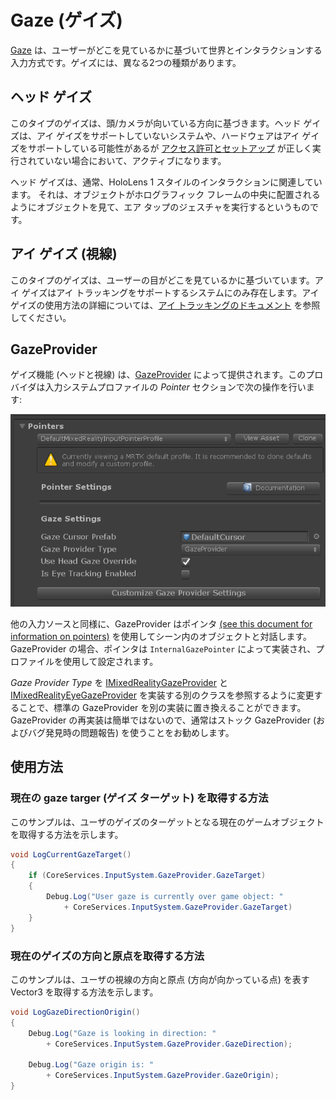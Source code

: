 # Gaze (ゲイズ)

[Gaze](https://docs.microsoft.com/ja-jp/windows/mixed-reality/gaze) は、ユーザーがどこを見ているかに基づいて世界とインタラクションする入力方式です。ゲイズには、異なる2つの種類があります。

## ヘッド ゲイズ

このタイプのゲイズは、頭/カメラが向いている方向に基づきます。ヘッド ゲイズは、アイ ゲイズをサポートしていないシステムや、ハードウェアはアイ ゲイズをサポートしている可能性があるが [アクセス許可とセットアップ](../EyeTracking/EyeTracking_BasicSetup.md#eye-tracking-requirements-checklist) が正しく実行されていない場合において、アクティブになります。

ヘッド ゲイズは、通常、HoloLens 1 スタイルのインタラクションに関連しています。
それは、オブジェクトがホログラフィック フレームの中央に配置されるようにオブジェクトを見て、エア タップのジェスチャを実行するというものです。

## アイ ゲイズ (視線)

このタイプのゲイズは、ユーザーの目がどこを見ているかに基づいています。アイ ゲイズはアイ トラッキングをサポートするシステムにのみ存在します。アイ ゲイズの使用方法の詳細については、[アイ トラッキングのドキュメント](../EyeTracking/EyeTracking_Main.md) を参照してください。

## GazeProvider

ゲイズ機能 (ヘッドと視線) は、[GazeProvider](xref:Microsoft.MixedReality.Toolkit.Input.GazeProvider) によって提供されます。このプロバイダは入力システムプロファイルの *Pointer* セクションで次の操作を行います:

![Gaze Configuration Entrypoint](../../Documentation/Images/Input/GazeConfigurationEntrypoint.png)

他の入力ソースと同様に、GazeProvider はポインタ [(see this document for information on pointers)](../Architecture/InputSystem/ControllersPointersAndFocus.md) を使用してシーン内のオブジェクトと対話します。
GazeProvider の場合、ポインタは `InternalGazePointer` によって実装され、プロファイルを使用して設定されます。

*Gaze Provider Type* を [IMixedRealityGazeProvider](xref:Microsoft.MixedReality.Toolkit.Input.IMixedRealityGazeProvider) と [IMixedRealityEyeGazeProvider](xref:Microsoft.MixedReality.Toolkit.Input.IMixedRealityEyeGazeProvider) を実装する別のクラスを参照するように変更することで、標準の GazeProvider を別の実装に置き換えることができます。
GazeProvider の再実装は簡単ではないので、通常はストック GazeProvider (およびバグ発見時の問題報告) を使うことをお勧めします。

## 使用方法

### 現在の gaze targer (ゲイズ ターゲット) を取得する方法

このサンプルは、ユーザのゲイズのターゲットとなる現在のゲームオブジェクトを取得する方法を示します。

```csharp
void LogCurrentGazeTarget()
{
    if (CoreServices.InputSystem.GazeProvider.GazeTarget)
    {
        Debug.Log("User gaze is currently over game object: "
            + CoreServices.InputSystem.GazeProvider.GazeTarget)
    }
}
```

### 現在のゲイズの方向と原点を取得する方法

このサンプルは、ユーザの視線の方向と原点 (方向が向かっている点) を表す Vector3 を取得する方法を示します。

```csharp
void LogGazeDirectionOrigin()
{
    Debug.Log("Gaze is looking in direction: "
        + CoreServices.InputSystem.GazeProvider.GazeDirection);

    Debug.Log("Gaze origin is: "
        + CoreServices.InputSystem.GazeProvider.GazeOrigin);
}
```

